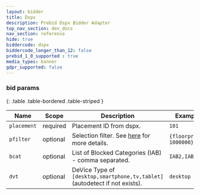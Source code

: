 ```yaml
---
layout: bidder
title: Dspx
description: Prebid Dspx Bidder Adaptor
top_nav_section: dev_docs
nav_section: reference
hide: true
biddercode: dspx
biddercode_longer_than_12: false
prebid_1_0_supported : true
media_types: banner
gdpr_supported: false
---
```



### bid params

{: .table .table-bordered .table-striped }

| Name          | Scope    | Description                                                                | Example                | Type            |
|---------------|----------|----------------------------------------------------------------------------|------------------------|-----------------|
| `placement`   | required | Placement ID from dspx.                                                    | `101`                  | `string`        |
| `pfilter`     | optional | Selection filter. See [here](https://github.com/prebid/Prebid.js/blob/master/modules/dspxBidAdapter.md) for more details.                            | `{floorprice: 1000000}`| `object`        |
| `bcat`        | optional | List of  Blocked Categories (IAB) - comma separated.                       | `IAB2,IAB4`            | `string`        |
| `dvt`         | optional | DeVice Type of `[desktop,smartphone,tv,tablet]` (autodetect if not exists). | `desktop`              | `string`        |
